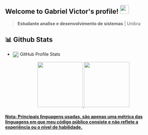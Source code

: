 ## Welcome to Gabriel Victor's profile! <img src="https://media.giphy.com/media/hvRJCLFzcasrR4ia7z/giphy.gif" width="28">

> **Estudante analise e desenvolvimento de sistemas** | Unibra

## 📊 Github Stats
- <img align="center" alt="comp" height="20" width="20" src="https://cdn.discordapp.com/attachments/696749484012601344/899846768789958677/computer-screen.png"> GitHub Profile Stats

<div align="center">

  <a href="https://github.com/Gabrielvieirav">
  <img height="146em" src="https://github-readme-stats.vercel.app/api?username=Gabrielvieirav&show_icons=true&theme=dark&include_all_commits=true&count_private=true"/>
  <img height="146em" src="https://github-readme-stats.vercel.app/api/top-langs/?username=Gabrielvieirav&layout=compact&langs_count=7&theme="/>   
   
</div>
  
  <h4> <b>Nota:</b> Principais linguagens usadas, são apenas uma métrica das linguagens em que meu código público consiste e não reflete a experiência ou o nível de habilidade.</h4>

